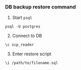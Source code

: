 ### DB backup restore command

1. Start `psql`

```shell
psql -U postgres
```

2. Connect to DB

```shell
\c scp_reader
```

3. Enter restore script

```shell
\i /path/to/filename.sql
```